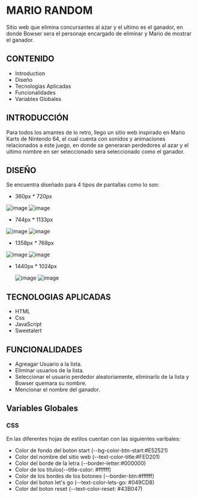 # MARIO RANDOM
Sitio web que elimina concursantes al azar y  el ultimo es el ganador, en donde Bowser sera el personaje encargado de eliminar y Mario de mostrar el ganador.

## CONTENIDO
   
* Introduction
* Diseño
* Tecnologias Aplicadas
* Funcionalidades
* Variables Globales

## INTRODUCCIÓN
Para todos los amantes de lo retro, llego un sitio web inspirado en Mario Karts de Nintendo 64, el cual cuenta con sonidos y animaciones relacionados a este juego,
en donde se generaran perdedores al azar y el ultimo nombre en ser seleccionado sera seleccionado como el ganador.

## DISEÑO
Se encuentra diseñado para 4 tipos de pantallas como lo son:
* 360px * 720px
    
![image](https://user-images.githubusercontent.com/117925498/206206653-76eb2010-cb64-40b6-bc4a-77f6bebf0ba9.png) ![image](https://user-images.githubusercontent.com/117925498/206208249-63d25b49-effb-4b96-b5ac-9898e211a082.png)

 
* 744px * 1133px
    
![image](https://user-images.githubusercontent.com/117925498/206206823-08949cfd-9b38-4d16-9999-d1b48aba98dc.png) 
![image](https://user-images.githubusercontent.com/104181677/206253902-69541e4e-8393-4611-b532-37e24be5749c.png)


* 1358px * 768px
   
![image](https://user-images.githubusercontent.com/117925498/206207008-71137523-6282-4510-9a20-bc1d39f0a50c.png)
![image](https://user-images.githubusercontent.com/104181677/206255260-bc9a1d22-e8cc-433e-b1e1-434a1b411125.png)

* 1440px * 1024px
  
  ![image](https://user-images.githubusercontent.com/117925498/206213459-ae624fa6-9052-4c0d-bf7b-7fcfd6b1403d.png)
  ![image](https://user-images.githubusercontent.com/104181677/206255459-4901c087-a598-4196-80f5-7bb0bdba6bf7.png)



## TECNOLOGIAS APLICADAS
 
* HTML
* Css
* JavaScript
* Sweetalert

## FUNCIONALIDADES
* Agreagar Usuario a la lista.
* Eliminar usuarios de la lista.
* Seleccionar el usuario perdedor aleatoriamente, eliminarlo de la lista y Bowser quemara su nombre.
* Mencionar el nombre del ganador.

## Variables Globales
### CSS
En las diferentes hojas de estilos cuentan con las siguientes varibales: 
* Color de fondo del boton start (--bg-color-btn-start:#E52521)
* Color del nombre del sitio web (--text-color-title:#FED201)
* Color del borde de la letra (--border-letter:#000000)
* Color de los titulos(--title-color: #ffffff)
* Color de los bordes de los botones (--border-btn:#ffffff)
* Color del boton let's go (--text-color-lets-go: #049CD8)
* Color del boton reset (--text-color-reset: #43B047)
